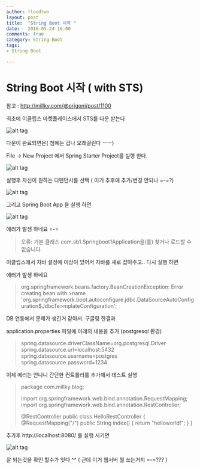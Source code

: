 ```yaml
---
author: floodtwo
layout: post
title:  "String Boot 시작 "
date:   2016-05-24 16:00
comments: true
category: String Boot 
tags: 
- String Boot

---
```


# String Boot 시작 ( with STS)

참고 : http://millky.com/@origoni/post/1100

최초에 이클립스 마켓플레이스에서 STS를 다운 받는다 


![alt tag](http://floodtwo.github.io/images/sts/sts1.png)

다운이 완료되면은( 첨에는 겁나 오래걸린다 ㅡㅡ)

File -> New Project  에서 Spring Starter Project를 실행 한다. 

![alt tag](http://floodtwo.github.io/images/sts/sts2.png)

실행후 자신이 원하는 디펜던시를 선택 ( 이거 추후에 추가/변경 안되나 =-=?)

![alt tag](http://floodtwo.github.io/images/sts/sts3.png)

그리고 Spring Boot App 을 실행 하면 

![alt tag](http://floodtwo.github.io/images/sts/sts4.png)

에러가 발생 하네요 =-=

> 오류: 기본 클래스 com.sb1.Springboot1Application을(를) 찾거나 로드할 수 없습니다.

이클립스에서 자바 설정에 이상이 있어서 자바를 새로 잡아주고.. 다시 실행 하면

에러가 발생 하네요

>org.springframework.beans.factory.BeanCreationException: Error creating bean with >name 'org.springframework.boot.autoconfigure.jdbc.DataSourceAutoConfiguration$JdbcTe>mplateConfiguration': 

DB 연동에서 문제가 생긴거 같아서. 구글링 한결과 

application.properties 파일에 아래의 내용을 추가 (postgresql 환경)

> spring.datasource.driverClassName=org.postgresql.Driver
> spring.datasource.url=localhost:5432 
> spring.datasource.username=postgres 
> spring.datasource.password=1234

이제 에러는 안나니 간단한 컨트롤러를 추가해서 테스트 실행

>package com.millky.blog;
>
>import org.springframework.web.bind.annotation.RequestMapping;
>import org.springframework.web.bind.annotation.RestController;
>
>@RestController
>public class HelloRestController {
>	@RequestMapping("/")
>	public String index() {
>		return "helloworld!";
>	}
>}

추가후 http://localhost:8080/ 를 실행 시키면 

![alt tag](http://floodtwo.github.io/images/sts/sts5.png)

잘 되는것을 확인 할수가 잇다 ^^
( 근데 이거 웹서버 뭘 쓰는거지 =-=??? )



